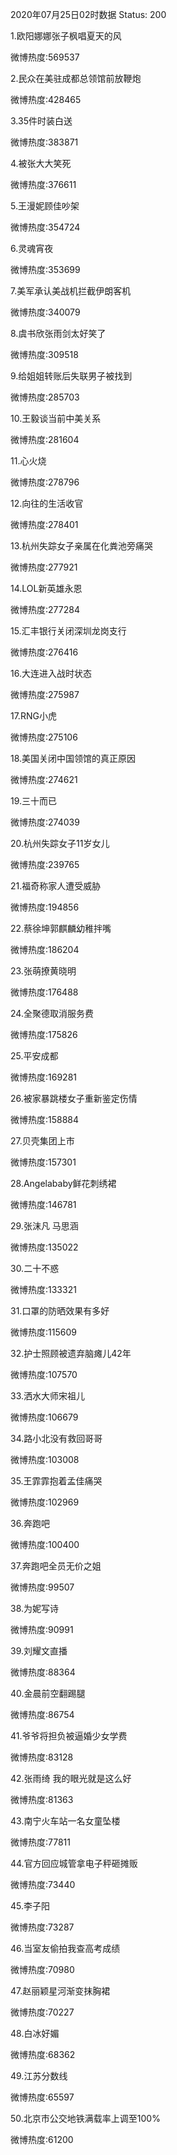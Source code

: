 2020年07月25日02时数据
Status: 200

1.欧阳娜娜张子枫唱夏天的风

微博热度:569537

2.民众在美驻成都总领馆前放鞭炮

微博热度:428465

3.35件时装白送

微博热度:383871

4.被张大大笑死

微博热度:376611

5.王漫妮顾佳吵架

微博热度:354724

6.灵魂宵夜

微博热度:353699

7.美军承认美战机拦截伊朗客机

微博热度:340079

8.虞书欣张雨剑太好笑了

微博热度:309518

9.给姐姐转账后失联男子被找到

微博热度:285703

10.王毅谈当前中美关系

微博热度:281604

11.心火烧

微博热度:278796

12.向往的生活收官

微博热度:278401

13.杭州失踪女子亲属在化粪池旁痛哭

微博热度:277921

14.LOL新英雄永恩

微博热度:277284

15.汇丰银行关闭深圳龙岗支行

微博热度:276416

16.大连进入战时状态

微博热度:275987

17.RNG小虎

微博热度:275106

18.美国关闭中国领馆的真正原因

微博热度:274621

19.三十而已

微博热度:274039

20.杭州失踪女子11岁女儿

微博热度:239765

21.福奇称家人遭受威胁

微博热度:194856

22.蔡徐坤郭麒麟幼稚拌嘴

微博热度:186204

23.张萌撩黄晓明

微博热度:176488

24.全聚德取消服务费

微博热度:175826

25.平安成都

微博热度:169281

26.被家暴跳楼女子重新鉴定伤情

微博热度:158884

27.贝壳集团上市

微博热度:157301

28.Angelababy鲜花刺绣裙

微博热度:146781

29.张沫凡 马思涵

微博热度:135022

30.二十不惑

微博热度:133321

31.口罩的防晒效果有多好

微博热度:115609

32.护士照顾被遗弃脑瘫儿42年

微博热度:107570

33.洒水大师宋祖儿

微博热度:106679

34.路小北没有救回哥哥

微博热度:103008

35.王霏霏抱着孟佳痛哭

微博热度:102969

36.奔跑吧

微博热度:100400

37.奔跑吧全员无价之姐

微博热度:99507

38.为妮写诗

微博热度:90991

39.刘耀文直播

微博热度:88364

40.金晨前空翻踢腿

微博热度:86754

41.爷爷将担负被逼婚少女学费

微博热度:83128

42.张雨绮 我的眼光就是这么好

微博热度:81363

43.南宁火车站一名女童坠楼

微博热度:77811

44.官方回应城管拿电子秤砸摊贩

微博热度:73440

45.李子阳

微博热度:73287

46.当室友偷拍我查高考成绩

微博热度:70980

47.赵丽颖星河渐变抹胸裙

微博热度:70227

48.白冰好媚

微博热度:68362

49.江苏分数线

微博热度:65597

50.北京市公交地铁满载率上调至100%

微博热度:61200

